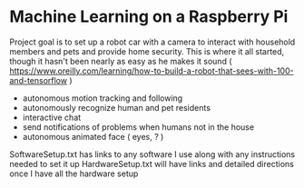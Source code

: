 # Machine Learning on a Raspberry Pi

Project goal is to set up a robot car with a camera to interact with household members and pets and provide home security. This is where it all started, though it hasn't been nearly as easy as he makes it sound ( https://www.oreilly.com/learning/how-to-build-a-robot-that-sees-with-100-and-tensorflow )

- autonomous motion tracking and following
- autonomously recognize human and pet residents
- interactive chat
- send notifications of problems when humans not in the house
- autonomous animated face ( eyes, ? ) 


SoftwareSetup.txt has links to any software I use along with any instructions needed to set it up
HardwareSetup.txt will have links and detailed directions once I have all the hardware setup
